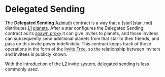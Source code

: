 # Delegated Sending

The **Delegated Sending** [Azimuth](azimuth.md) contract is a way that a [star](star .md) distributes [L1](azimuth.md) [planets](planet.md). After a star configures the Delegated Sending contract as its [spawn proxy](proxies.md) it can give invites to planets, and those invitees can subsequently send additional planets from that star to their friends, and pass on this invite power indefinitely. This contract keeps track of those operations in the form of the [Invite Tree](invite-tree.md), so the relationship between inviters and invitees is publicly known.

With the introduction of the [L2](rollups.md) invite system, delegated sending is less commonly used.
